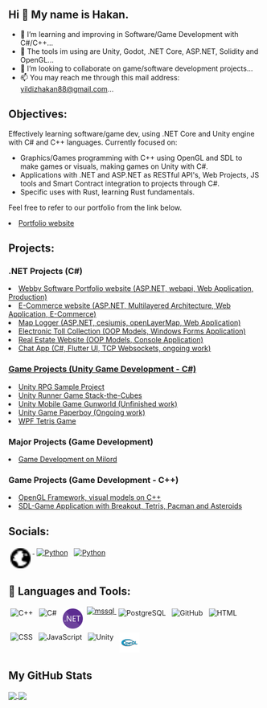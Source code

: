 Hi 👋 My name is Hakan.
------------------------------
- 👀 I’m learning and improving in Software/Game Development with C#/C++...
- 🌱 The tools im using are Unity, Godot, .NET Core, ASP.NET, Solidity and OpenGL...
- 💞️ I’m looking to collaborate on game/software development projects...
- 📫 You may reach me through this mail address: yildizhakan88@gmail.com...

## Objectives:
Effectively learning software/game dev, using .NET Core and Unity engine with C# and C++ languages. Currently focused on:
- Graphics/Games programming with C++ using OpenGL and SDL to make games or visuals, making games on Unity with C#.
- Applications with .NET and ASP.NET as RESTful API's, Web Projects, JS tools and Smart Contract integration to projects through C#.
- Specific uses with Rust, learning Rust fundamentals.

Feel free to refer to our portfolio from the link below.
<li><a href="https://webbysoftinit.com/">Portfolio website</a></li>

## Projects:
### .NET Projects (C#)
<li><a href="https://github.com/Hakkology/WebbySoftware">Webby Software Portfolio website (ASP.NET, webapi, Web Application, Production)</a></li>
<li><a href="https://github.com/Hakkology/E-Commerce-Website">E-Commerce website (ASP.NET, Multilayered Architecture, Web Application, E-Commerce)</a></li>
<li><a href="https://github.com/Hakkology/MapLogger">Map Logger (ASP.NET, cesiumjs, openLayerMap, Web Application)</a></li>
<li><a href="https://github.com/Hakkology/Electronic-Toll-Collection-System">Electronic Toll Collection (OOP Models, Windows Forms Application)</a></li>
<li><a href="https://github.com/Hakkology/Real-Estate-Site-Concept">Real Estate Website (OOP Models, Console Application)</a></li>
<li><a href="https://github.com/Hakkology/MessagingApp">Chat App (C#, Flutter UI, TCP Websockets, ongoing work)</li>

### Game Projects (Unity Game Development - C#)
<li><a href="https://github.com/Hakkology/Under-the-Rift-s-Shadow">Unity RPG Sample Project</a></li>
<li><a href="https://github.com/Hakkology/Stack-the-Cubes">Unity Runner Game Stack-the-Cubes</a></li>
<li><a href="https://github.com/Hakkology/Gun-World">Unity Mobile Game Gunworld (Unfinished work)</a></li>
<li><a href="https://github.com/Hakkology/Paperboy">Unity Game Paperboy (Ongoing work)</a></li>
<li><a href="https://github.com/Hakkology/Tetris-Game">WPF Tetris Game</a></li>

### Major Projects (Game Development)
<li><a href="https://store.steampowered.com/app/2455460/Milord/">Game Development on Milord</a></li>

### Game Projects (Game Development - C++)
<li><a href="https://github.com/Hakkology/OpenGL-Framework">OpenGL Framework, visual models on C++</a></li>
<li><a href="https://github.com/Hakkology/SDL-Framework-Implementation">SDL-Game Application with Breakout, Tetris, Pacman and Asteroids</a></li>

## Socials:
<p align="left">
 <a href="https://github.com/Hakkology/" target="_blank" rel="noopener noreferrer"> <img src="https://raw.githubusercontent.com/iconic/open-iconic/master/svg/globe.svg" alt="Python" height="40" style="vertical-align:top; margin:4px"> </a>
 <a href="https://www.linkedin.com/in/hakan-yildiz-029845132/" target="_blank" rel="noopener noreferrer"> <img src="https://cdn.jsdelivr.net/npm/simple-icons@v3/icons/linkedin.svg" alt="Python" height="40" style="vertical-align:top; margin:4px"></a>
 <a href="mailto:yildizhakan88@gmail.com"> <img src="https://cdn.jsdelivr.net/npm/simple-icons@v3/icons/gmail.svg" alt="Python" height="40" style="vertical-align:top; margin:4px"></a>
</p>

## 🧰 Languages and Tools:
<p align="left">
  <img src="https://raw.githubusercontent.com/isocpp/logos/master/cpp_logo.png" alt="C++" height="40" style="vertical-align:top; margin:4px">
  <img src="https://seeklogo.com/images/C/c-sharp-c-logo-02F17714BA-seeklogo.com.png" alt="C#" height="40" style="vertical-align:top; margin:4px">
  <img src="https://raw.githubusercontent.com/github/explore/80688e429a7d4ef2fca1e82350fe8e3517d3494d/topics/dotnet/dotnet.png" alt=".NET" height="40" style="vertical-align:top; margin:4px">
 <a href="https://www.microsoft.com/en-us/sql-server" target="_blank" rel="noreferrer"> <img src="https://www.svgrepo.com/show/303229/microsoft-sql-server-logo.svg" alt="mssql" width="40" height="40"/> </a> 
  <img src="https://www.postgresql.org/media/img/about/press/elephant.png" alt="PostgreSQL" height="40" style="vertical-align:top; margin:4px">
  <img src="https://github.githubassets.com/images/modules/logos_page/GitHub-Mark.png" alt="GitHub" height="40" style="vertical-align:top; margin:4px">
  <img src="https://cdn.iconscout.com/icon/free/png-256/html5-40-1175193.png" alt="HTML" height="40" style="vertical-align:top; margin:4px">
  <img src="https://cdn.iconscout.com/icon/free/png-256/css3-9-1175237.png" alt="CSS" height="40" style="vertical-align:top; margin:4px">
  <img src="https://cdn.iconscout.com/icon/free/png-256/javascript-1-225993.png" alt="JavaScript" height="40" style="vertical-align:top; margin:4px">
  <img src="https://cdn.iconscout.com/icon/free/png-256/unity-5-555544.png" alt="Unity" height="40" style="vertical-align:top; margin:4px">
  <img src="Images/opengl.png" alt="OpenGL" height="40" style="vertical-align:top; margin:4px">
</p>

## <b>My GitHub Stats</b>
<a href="https://github.com/Hakkology/github-readme-stats">
  <img height=200 align="center" src="https://github-readme-stats.vercel.app/api?username=Hakkology&theme=solarized-dark" />
</a>
<a href="https://github.com/Hakkology/convoychat">
  <img height=200 align="center" src="https://github-readme-stats.vercel.app/api/top-langs?username=Hakkology&layout=compact&langs_count=8&card_width=320&hide_progress=true&theme=solarized-dark" />
</a>

<br />

<!---
Hakkology/Hakkology is a ✨ special ✨ repository because its `README.md` (this file) appears on your GitHub profile.
You can click the Preview link to take a look at your changes.
--->
